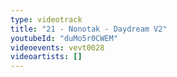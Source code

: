 ```yaml
---
type: videotrack
title: "21 - Nonotak - Daydream V2"
youtubeId: "duMo5r0CWEM"
videoevents: vevt0028
videoartists: []
---
```


